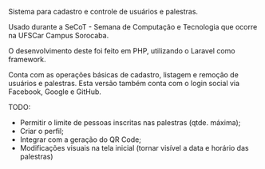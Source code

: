 Sistema para cadastro e controle de usuários e palestras.

Usado durante a SeCoT - Semana de Computação e Tecnologia que ocorre na UFSCar Campus Sorocaba.

O desenvolvimento deste foi feito em PHP, utilizando o Laravel como framework.

Conta com as operações básicas de cadastro, listagem e remoção de usuários e palestras. Esta versão também conta com o login social via Facebook, Google e GitHub.



TODO:
* Permitir o limite de pessoas inscritas nas palestras (qtde. máxima);
* Criar o perfil;
* Integrar com a geração do QR Code;
* Modificações visuais na tela inicial (tornar visível a data e horário das palestras)